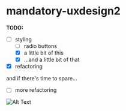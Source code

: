 # mandatory-uxdesign2

**TODO:**
 
- [ ] styling
    - [ ]  radio buttons
    - [x]  a little bit of this
    - [x]  ...and a little bit of that

- [x] refactoring

and if there's time to spare...
- [ ] more refactoring

![Alt Text](https://i.imgur.com/iXh9c7q.gif)
